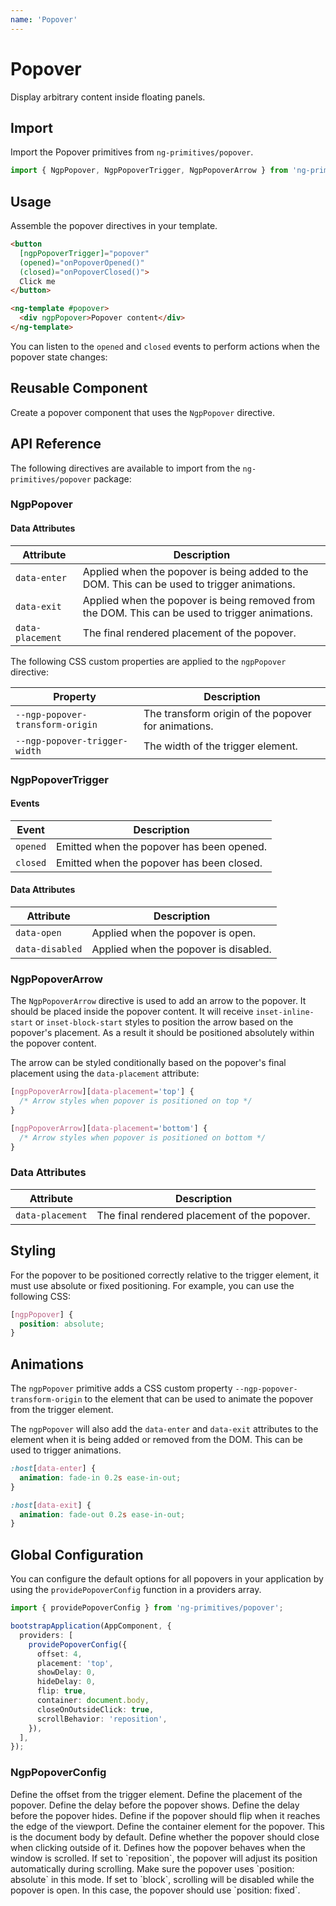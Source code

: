 ```yaml
---
name: 'Popover'
---
```


# Popover

Display arbitrary content inside floating panels.

<docs-example name="popover"></docs-example>

## Import

Import the Popover primitives from `ng-primitives/popover`.

```ts
import { NgpPopover, NgpPopoverTrigger, NgpPopoverArrow } from 'ng-primitives/popover';
```

## Usage

Assemble the popover directives in your template.

```html
<button 
  [ngpPopoverTrigger]="popover"
  (opened)="onPopoverOpened()"
  (closed)="onPopoverClosed()">
  Click me
</button>

<ng-template #popover>
  <div ngpPopover>Popover content</div>
</ng-template>
```

You can listen to the `opened` and `closed` events to perform actions when the popover state changes:

## Reusable Component

Create a popover component that uses the `NgpPopover` directive.

<docs-snippet name="popover"></docs-snippet>

## API Reference

The following directives are available to import from the `ng-primitives/popover` package:

### NgpPopover

<api-docs name="NgpPopover"></api-docs>

#### Data Attributes

| Attribute        | Description                                                                                     |
| ---------------- | ----------------------------------------------------------------------------------------------- |
| `data-enter`     | Applied when the popover is being added to the DOM. This can be used to trigger animations.     |
| `data-exit`      | Applied when the popover is being removed from the DOM. This can be used to trigger animations. |
| `data-placement` | The final rendered placement of the popover.                                                    |

The following CSS custom properties are applied to the `ngpPopover` directive:

| Property                         | Description                                         |
| -------------------------------- | --------------------------------------------------- |
| `--ngp-popover-transform-origin` | The transform origin of the popover for animations. |
| `--ngp-popover-trigger-width`    | The width of the trigger element.                   |

### NgpPopoverTrigger

<api-docs name="NgpPopoverTrigger"></api-docs>

#### Events

| Event      | Description                                 |
| ---------- | ------------------------------------------- |
| `opened`   | Emitted when the popover has been opened.    |
| `closed`   | Emitted when the popover has been closed.    |

#### Data Attributes

| Attribute       | Description                           |
| --------------- | ------------------------------------- |
| `data-open`     | Applied when the popover is open.     |
| `data-disabled` | Applied when the popover is disabled. |

### NgpPopoverArrow

The `NgpPopoverArrow` directive is used to add an arrow to the popover. It should be placed inside the popover content. It will receive `inset-inline-start` or `inset-block-start` styles to position the arrow based on the popover's placement. As a result it should be positioned absolutely within the popover content.

The arrow can be styled conditionally based on the popover's final placement using the `data-placement` attribute:

```css
[ngpPopoverArrow][data-placement='top'] {
  /* Arrow styles when popover is positioned on top */
}

[ngpPopoverArrow][data-placement='bottom'] {
  /* Arrow styles when popover is positioned on bottom */
}
```

<api-docs name="NgpPopoverArrow"></api-docs>

### Data Attributes

| Attribute        | Description                                  |
| ---------------- | -------------------------------------------- |
| `data-placement` | The final rendered placement of the popover. |

## Styling

For the popover to be positioned correctly relative to the trigger element, it must use absolute or fixed positioning. For example, you can use the following CSS:

```css
[ngpPopover] {
  position: absolute;
}
```

## Animations

The `ngpPopover` primitive adds a CSS custom property `--ngp-popover-transform-origin` to the element that can be used to animate the popover from the trigger element.

The `ngpPopover` will also add the `data-enter` and `data-exit` attributes to the element when it is being added or removed from the DOM. This can be used to trigger animations.

```css
:host[data-enter] {
  animation: fade-in 0.2s ease-in-out;
}

:host[data-exit] {
  animation: fade-out 0.2s ease-in-out;
}
```

## Global Configuration

You can configure the default options for all popovers in your application by using the `providePopoverConfig` function in a providers array.

```ts
import { providePopoverConfig } from 'ng-primitives/popover';

bootstrapApplication(AppComponent, {
  providers: [
    providePopoverConfig({
      offset: 4,
      placement: 'top',
      showDelay: 0,
      hideDelay: 0,
      flip: true,
      container: document.body,
      closeOnOutsideClick: true,
      scrollBehavior: 'reposition',
    }),
  ],
});
```

### NgpPopoverConfig

<prop-details name="offset" type="number">
  Define the offset from the trigger element.
</prop-details>

<prop-details name="placement" type="'top' | 'right' | 'bottom' | 'left'">
  Define the placement of the popover.
</prop-details>

<prop-details name="showDelay" type="number">
  Define the delay before the popover shows.
</prop-details>

<prop-details name="hideDelay" type="number">
  Define the delay before the popover hides.
</prop-details>

<prop-details name="flip" type="boolean">
  Define if the popover should flip when it reaches the edge of the viewport.
</prop-details>

<prop-details name="container" type="HTMLElement">
  Define the container element for the popover. This is the document body by default.
</prop-details>

<prop-details name="closeOnOutsideClick" type="boolean">
  Define whether the popover should close when clicking outside of it.
</prop-details>

<prop-details name="scrollBehavior" type="reposition | block">
Defines how the popover behaves when the window is scrolled. If set to `reposition`, the popover will adjust its position automatically during scrolling. Make sure the popover uses `position: absolute` in this mode. If set to `block`, scrolling will be disabled while the popover is open. In this case, the popover should use `position: fixed`.
</prop-details>
